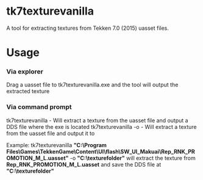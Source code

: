 # tk7texturevanilla
 A tool for extracting textures from Tekken 7.0 (2015) uasset files.

# Usage
### Via explorer
Drag a uasset file to tk7texturevanilla.exe and the tool will output the extracted texture

### Via command prompt
tk7texturevanilla <uasset-file> - Will extract a texture from the uasset file and output a DDS file where the exe is located
tk7texturevanilla <uasset-file> -o <path> - Will extract a texture from the uasset file and output it to <path>
 
Example:
tk7texturevanilla **"C:\Program Files\Games\TekkenGame\Content\UI\flash\SW_UI_Makuai\Rep_RNK_PROMOTION_M_L.uasset"** -o **"C:\texturefolder"**
will extract the texture from **Rep_RNK_PROMOTION_M_L.uasset** and save the DDS file at **"C:\texturefolder"**
